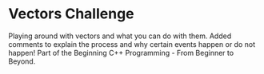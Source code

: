 # Vectors Challenge
 
Playing around with vectors and what you can do with them. Added comments to explain the process and why certain events happen or do not happen! Part of the Beginning C++ Programming - From Beginner to Beyond.
